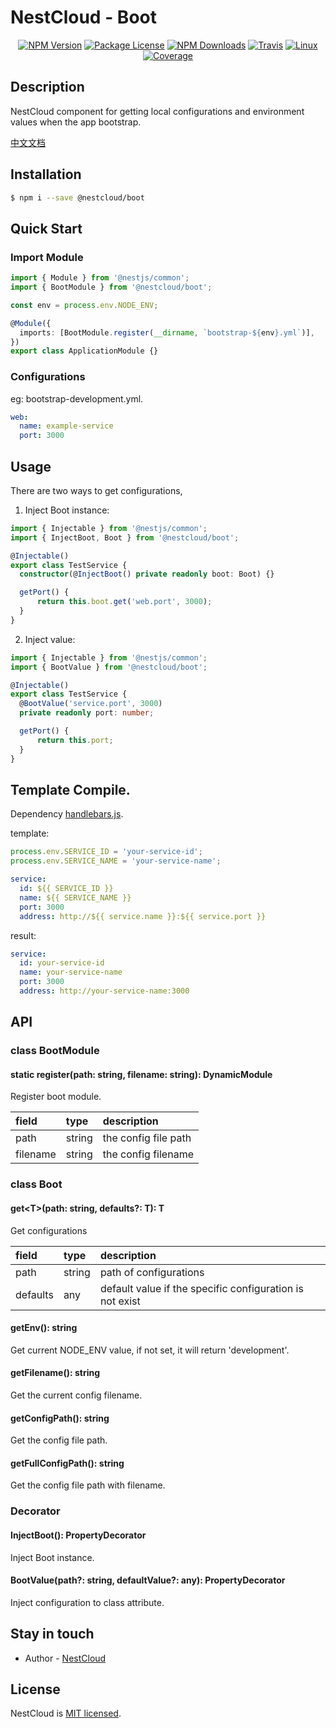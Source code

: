 
[travis-image]: https://api.travis-ci.org/nest-cloud/nestcloud.svg?branch=master
[travis-url]: https://travis-ci.org/nest-cloud/nestcloud
[linux-image]: https://img.shields.io/travis/nest-cloud/nestcloud/master.svg?label=linux
[linux-url]: https://travis-ci.org/nest-cloud/nestcloud

# NestCloud - Boot

<p align="center">
    <a href="https://www.npmjs.com/~nestcloud" target="_blank"><img src="https://img.shields.io/npm/v/@nestcloud/core.svg" alt="NPM Version"/></a>
    <a href="https://www.npmjs.com/~nestcloud" target="_blank"><img src="https://img.shields.io/npm/l/@nestcloud/core.svg" alt="Package License"/></a>
    <a href="https://www.npmjs.com/~nestcloud" target="_blank"><img src="https://img.shields.io/npm/dm/@nestcloud/core.svg" alt="NPM Downloads"/></a>
    <a href="https://travis-ci.org/nest-cloud/nestcloud" target="_blank"><img src="https://travis-ci.org/nest-cloud/nestcloud.svg?branch=master" alt="Travis"/></a>
    <a href="https://travis-ci.org/nest-cloud/nestcloud" target="_blank"><img src="https://img.shields.io/travis/nest-cloud/nestcloud/master.svg?label=linux" alt="Linux"/></a>
    <a href="https://coveralls.io/github/nest-cloud/nestcloud?branch=master" target="_blank"><img src="https://coveralls.io/repos/github/nest-cloud/nestcloud/badge.svg?branch=master" alt="Coverage"/></a>
</p>

## Description

NestCloud component for getting local configurations and environment values when the app bootstrap.

[中文文档](https://github.com/nest-cloud/nestcloud/blob/master/docs/bootstrap.md)

## Installation

```bash
$ npm i --save @nestcloud/boot
```

## Quick Start

### Import Module

```typescript
import { Module } from '@nestjs/common';
import { BootModule } from '@nestcloud/boot';

const env = process.env.NODE_ENV;

@Module({
  imports: [BootModule.register(__dirname, `bootstrap-${env}.yml`)],
})
export class ApplicationModule {}
```

### Configurations

eg: bootstrap-development.yml.

```yaml
web:
  name: example-service
  port: 3000
```

## Usage

There are two ways to get configurations,
 
 1. Inject Boot instance:

```typescript
import { Injectable } from '@nestjs/common';
import { InjectBoot, Boot } from '@nestcloud/boot';

@Injectable()
export class TestService {
  constructor(@InjectBoot() private readonly boot: Boot) {}

  getPort() {
      return this.boot.get('web.port', 3000);
  }
}
```

2. Inject value:

```typescript
import { Injectable } from '@nestjs/common';
import { BootValue } from '@nestcloud/boot';

@Injectable()
export class TestService {
  @BootValue('service.port', 3000)
  private readonly port: number;

  getPort() {
      return this.port;
  }
}
```

## Template Compile.

Dependency [handlebars.js](https://github.com/wycats/handlebars.js).

template:

```typescript
process.env.SERVICE_ID = 'your-service-id';
process.env.SERVICE_NAME = 'your-service-name';
```

```yaml
service:
  id: ${{ SERVICE_ID }}
  name: ${{ SERVICE_NAME }}
  port: 3000
  address: http://${{ service.name }}:${{ service.port }}
```

result:

```yaml
service:
  id: your-service-id
  name: your-service-name
  port: 3000
  address: http://your-service-name:3000
```

## API

### class BootModule

#### static register\(path: string, filename: string\): DynamicModule

Register boot module.

| field | type | description |
| :--- | :--- | :--- |
| path | string | the config file path |
| filename | string | the config filename |

### class Boot

#### get&lt;T&gt;\(path: string, defaults?: T\): T

Get configurations

| field | type | description |
| :--- | :--- | :--- |
| path |  string | path of configurations |
| defaults | any | default value if the specific configuration is not exist |

#### getEnv\(\): string

Get current NODE\_ENV value, if not set, it will return 'development'.

#### getFilename\(\): string

Get the current config filename.

#### getConfigPath\(\): string

Get the config file path.

#### getFullConfigPath\(\): string

Get the config file path with filename.

### Decorator

#### InjectBoot\(\): PropertyDecorator

Inject Boot instance.

#### BootValue\(path?: string, defaultValue?: any\): PropertyDecorator

Inject configuration to class attribute.

## Stay in touch

- Author - [NestCloud](https://github.com/nest-cloud)

## License

  NestCloud is [MIT licensed](LICENSE).
